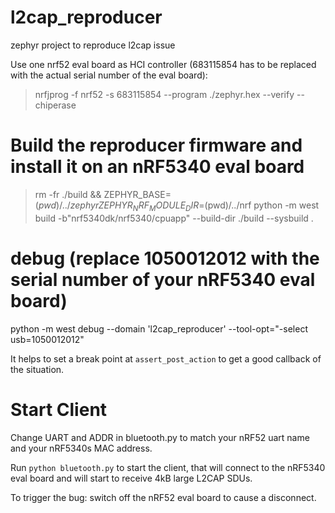 # l2cap_reproducer
zephyr project to reproduce l2cap issue


Use one nrf52 eval board as HCI controller (683115854 has to be replaced with the actual serial number of the eval board):
> nrfjprog -f nrf52 -s 683115854 --program ./zephyr.hex --verify --chiperase

# Build the reproducer firmware and install it on an nRF5340 eval board
> rm -fr ./build && ZEPHYR_BASE=$(pwd)/../zephyr ZEPHYR_NRF_MODULE_DIR=$(pwd)/../nrf python -m west build  -b"nrf5340dk/nrf5340/cpuapp" --build-dir ./build --sysbuild  .

# debug (replace 1050012012 with the serial number of your nRF5340 eval board)
python -m west debug --domain 'l2cap_reproducer' --tool-opt="-select usb=1050012012"

It helps to set a break point at `assert_post_action` to get a good callback of the situation.

# Start Client
Change UART and ADDR in bluetooth.py to match your nRF52 uart name and your nRF5340s MAC address.

Run `python bluetooth.py` to start the client, that will connect to the nRF5340 eval board and will start to receive 4kB large L2CAP SDUs.

To trigger the bug: switch off the nRF52 eval board to cause a disconnect.